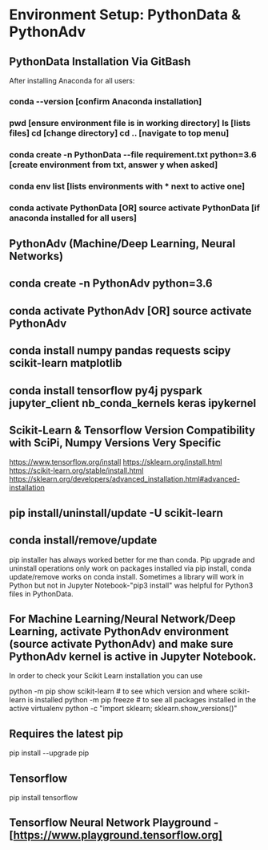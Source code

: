 # Environment Setup: PythonData & PythonAdv

## PythonData Installation Via GitBash
After installing Anaconda for all users:
### conda --version [confirm Anaconda installation]
### pwd [ensure environment file is in working directory] ls [lists files] cd [change directory] cd .. [navigate to top menu]
### conda create -n PythonData --file requirement.txt python=3.6 [create environment from txt, answer y when asked]
### conda env list [lists environments with * next to active one]
### conda activate PythonData [OR] source activate PythonData [if anaconda installed for all users]

## PythonAdv (Machine/Deep Learning, Neural Networks)
## conda create -n PythonAdv python=3.6
## conda activate PythonAdv [OR] source activate PythonAdv
## conda install numpy pandas requests scipy scikit-learn matplotlib
## conda install tensorflow py4j pyspark jupyter_client nb_conda_kernels keras ipykernel


## Scikit-Learn & Tensorflow Version Compatibility with SciPi, Numpy Versions Very Specific

https://www.tensorflow.org/install
https://sklearn.org/install.html
https://scikit-learn.org/stable/install.html
https://sklearn.org/developers/advanced_installation.html#advanced-installation

## pip install/uninstall/update -U scikit-learn
## conda install/remove/update 

pip installer has always worked better for me than conda. Pip upgrade and uninstall operations only work on packages installed via pip install, conda update/remove works on conda install. Sometimes a library will work in Python but not in Jupyter Notebook-"pip3 install" was helpful for Python3 files in PythonData.

## For Machine Learning/Neural Network/Deep Learning, activate PythonAdv environment (source activate PythonAdv) and make sure PythonAdv kernel is active in Jupyter Notebook.

In order to check your Scikit Learn installation you can use

python -m pip show scikit-learn  # to see which version and where scikit-learn is installed
python -m pip freeze  # to see all packages installed in the active virtualenv
python -c "import sklearn; sklearn.show_versions()"

## Requires the latest pip
pip install --upgrade pip

## Tensorflow
pip install tensorflow

## Tensorflow Neural Network Playground - [https://www.playground.tensorflow.org]
